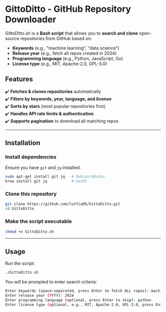 # GittoDitto - GitHub Repository Downloader

GittoDitto.sh is a **Bash script** that allows you to **search and clone** open-source repositories from GitHub based on:
- **Keywords** (e.g., "machine learning", "data science")
- **Release year** (e.g., fetch all repos created in 2024)
- **Programming language** (e.g., Python, JavaScript, Go)
- **License type** (e.g., MIT, Apache-2.0, GPL-3.0)

## Features
✔️ **Fetches & clones repositories** automatically  
✔️ **Filters by keywords, year, language, and license**  
✔️ **Sorts by stars** (most popular repositories first)  
✔️ **Handles API rate limits & authentication**  
✔️ **Supports pagination** to download all matching repos  

---

##  Installation

### Install dependencies
Ensure you have `git` and `jq` installed:

```bash
sudo apt-get install git jq   # Debian/Ubuntu
brew install git jq           # macOS
```

### Clone this repository
```bash
git clone https://github.com/lutfia95/GittoDitto.git
cd GittoDitto
```

### Make the script executable
```bash
chmod +x GittoDitto.sh
```

---

## Usage
Run the script:
```bash
./GittoDitto.sh
```

You will be prompted to enter search criteria:
```bash
Enter keywords (space-separated, press Enter to fetch ALL repos): machine learning
Enter release year (YYYY): 2024
Enter programming language (optional, press Enter to skip): python
Enter license type (optional, e.g., MIT, Apache-2.0, GPL-3.0, press Enter to skip): MIT
```
